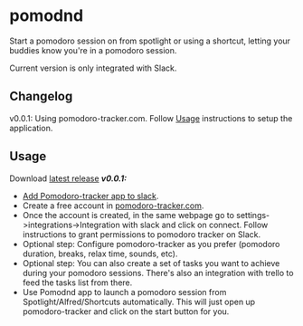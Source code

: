 # pomodnd
Start a pomodoro session on from spotlight or using a shortcut, letting your buddies know you're in a pomodoro session.

Current version is only integrated with Slack.

## Changelog
v0.0.1: Using pomodoro-tracker.com. Follow [Usage](#Usage) instructions to setup the application.

## Usage
Download [latest release](https://github.com/pabloubal/pomodnd/releases/latest)
***v0.0.1:***
- [Add Pomodoro-tracker app to slack](https://pomodnd.slack.com/apps/AV95U922V-pomodoro-tracker).
- Create a free account in [pomodoro-tracker.com](https://pomodoro-tracker.com/).
- Once the account is created, in the same webpage go to settings->integrations->Integration with slack and click on connect. Follow instructions to grant permissions to pomodoro tracker on Slack.
- Optional step: Configure pomodoro-tracker as you prefer (pomodoro duration, breaks, relax time, sounds, etc).
- Optional step: You can also create a set of tasks you want to achieve during your pomodoro sessions. There's also an integration with trello to feed the tasks list from there.
- Use Pomodnd app to launch a pomodoro session from Spotlight/Alfred/Shortcuts automatically. This will just open up pomodoro-tracker and click on the start button for you.
